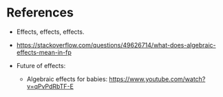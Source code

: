 # References



* Effects, effects, effects.
 * https://stackoverflow.com/questions/49626714/what-does-algebraic-effects-mean-in-fp


* Future of effects:
  * Algebraic effects for babies: https://www.youtube.com/watch?v=qPvPdRbTF-E